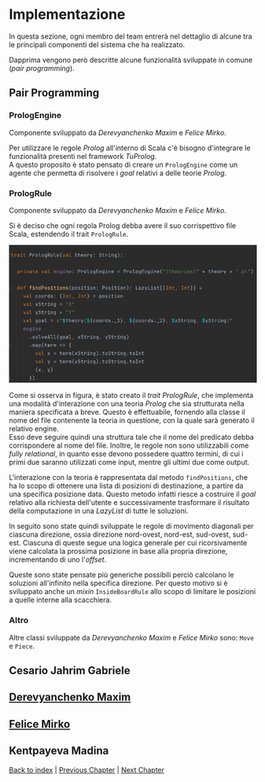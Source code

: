 # Implementazione
In questa sezione, ogni membro del team entrerà nel dettaglio di alcune tra le principali componenti del sistema che ha
realizzato.

Dapprima vengono però descritte alcune funzionalità sviluppate in comune (_pair programming_).

## Pair Programming

### PrologEngine

Componente sviluppato da _Derevyanchenko Maxim_ e _Felice Mirko_.

Per utilizzare le regole _Prolog_ all'interno di Scala c'è bisogno d'integrare le funzionalità presenti nel framework
_TuProlog_.\
A questo proposito è stato pensato di creare un `PrologEngine` come un agente che permetta di risolvere i _goal_ 
relativi a delle teorie _Prolog_.

### PrologRule

Componente sviluppato da _Derevyanchenko Maxim_ e _Felice Mirko_.

Si è deciso che ogni regola Prolog debba avere il suo corrispettivo file Scala, estendendo il trait `PrologRule`.

![PrologRule](prolog_rule.png)

Come si osserva in figura, è stato creato il _trait_ _PrologRule_, che implementa una modalità d'interazione con 
una teoria _Prolog_ che sia strutturata nella maniera specificata a breve.
Questo è effettuabile, fornendo alla classe il nome del file contenente la teoria in questione, con la quale sarà 
generato il relativo engine. \
Esso deve seguire quindi una struttura tale che il nome del predicato debba corrispondere al 
nome del file. Inoltre, le regole non sono utilizzabili come _fully relational_, in quanto esse devono possedere quattro
termini, di cui i primi due saranno utilizzati come input, mentre gli ultimi due come output.

L'interazione con la teoria è rappresentata dal metodo `findPositions`, che ha lo scopo di ottenere una lista di 
posizioni di destinazione, a partire da una specifica posizione data.
Questo metodo infatti riesce a costruire il _goal_ relativo alla richiesta dell'utente e successivamente trasformare 
il risultato della computazione in una _LazyList_ di tutte le soluzioni.

In seguito sono state quindi sviluppate le regole di movimento diagonali per ciascuna direzione, ossia direzione 
nord-ovest, nord-est, sud-ovest, sud-est.
Ciascuna di queste segue una logica generale per cui ricorsivamente viene calcolata la prossima posizione in base
alla propria direzione, incrementando di uno l'_offset_.

Queste sono state pensate più generiche possibili perciò calcolano le soluzioni all'infinito nella specifica direzione.
Per questo motivo si è sviluppato anche un _mixin_ `InsideBoardRule` allo scopo di limitare le posizioni a quelle 
interne alla scacchiera.

### Altro

Altre classi sviluppate da _Derevyanchenko Maxim_ e _Felice Mirko_ sono: `Move` e `Piece`.

## Cesario Jahrim Gabriele

## [Derevyanchenko Maxim](maxim/maxim.md)

## [Felice Mirko](mirko/mirko.md)

## Kentpayeva Madina

[Back to index](../index.md) |
[Previous Chapter](../5-detailed-design/index.md) |
[Next Chapter](../7-conclusion/index.md)
